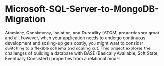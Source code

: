 # Microsoft-SQL-Server-to-MongoDB-Migration
Atomicity, Consistency, Isolation, and Durability (ATOM) properties are great and all, however, when your application needs to undergo continuous development and scaling-up gets costly, you might want to consider switching to a flexible schema and scaling out. This project explores the challenges of building a database with BASE (Basically Available, Soft State, Eventually Consistent) properties from a relational model